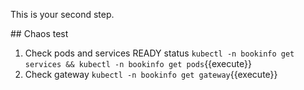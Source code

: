 This is your second step.

## Chaos test

1. Check pods and services READY status `kubectl -n bookinfo get services && kubectl -n bookinfo get pods`{{execute}}
1. Check gateway `kubectl -n bookinfo get gateway`{{execute}}
